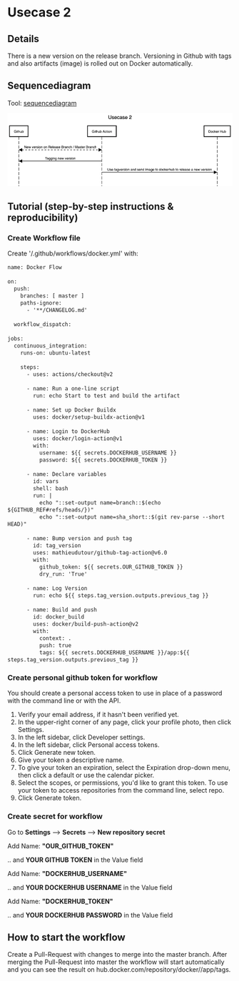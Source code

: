 # Usecase 2

## Details

There is a new version on the release branch. Versioning in Github with tags and also artifacts (image) is rolled out on Docker automatically.

## Sequencediagram
Tool: [sequencediagram](https://sequencediagram.org/)

![Usecase2](Images/Usecase-2.png)

## Tutorial (step-by-step instructions & reproducibility)

### Create Workflow file
Create '/.github/workflows/docker.yml' with:

```
name: Docker Flow

on:
  push:
    branches: [ master ]
    paths-ignore:
      - '**/CHANGELOG.md'

  workflow_dispatch:

jobs:
  continuous_integration:
    runs-on: ubuntu-latest

    steps:
      - uses: actions/checkout@v2

      - name: Run a one-line script
        run: echo Start to test and build the artifact

      - name: Set up Docker Buildx
        uses: docker/setup-buildx-action@v1

      - name: Login to DockerHub
        uses: docker/login-action@v1 
        with:
          username: ${{ secrets.DOCKERHUB_USERNAME }}
          password: ${{ secrets.DOCKERHUB_TOKEN }}

      - name: Declare variables
        id: vars
        shell: bash
        run: |
          echo "::set-output name=branch::$(echo ${GITHUB_REF#refs/heads/})"
          echo "::set-output name=sha_short::$(git rev-parse --short HEAD)"
          
      - name: Bump version and push tag
        id: tag_version
        uses: mathieudutour/github-tag-action@v6.0
        with:
          github_token: ${{ secrets.OUR_GITHUB_TOKEN }}
          dry_run: 'True'
          
      - name: Log Version
        run: echo ${{ steps.tag_version.outputs.previous_tag }}
      
      - name: Build and push
        id: docker_build
        uses: docker/build-push-action@v2
        with:
          context: .
          push: true
          tags: ${{ secrets.DOCKERHUB_USERNAME }}/app:${{ steps.tag_version.outputs.previous_tag }}

```

### Create personal github token for workflow
You should create a personal access token to use in place of a password with the command line or with the API.
1. Verify your email address, if it hasn't been verified yet.
2. In the upper-right corner of any page, click your profile photo, then click Settings.
3. In the left sidebar, click Developer settings.
4. In the left sidebar, click Personal access tokens.
5. Click Generate new token.
6. Give your token a descriptive name.
7. To give your token an expiration, select the Expiration drop-down menu, then click a default or use the calendar picker.
8. Select the scopes, or permissions, you'd like to grant this token. To use your token to access repositories from the command line, select repo.
9. Click Generate token.

### Create secret for workflow
Go to **Settings** --> **Secrets** --> **New repository secret**

Add Name: **"OUR_GITHUB_TOKEN"**

.. and **YOUR GITHUB TOKEN** in the Value field

Add Name: **"DOCKERHUB_USERNAME"**

.. and **YOUR DOCKERHUB USERNAME** in the Value field

Add Name: **"DOCKERHUB_TOKEN"**

.. and **YOUR DOCKERHUB PASSWORD** in the Value field

## How to start the workflow
Create a Pull-Request with changes to merge into the master branch. After merging the Pull-Request into master the workflow will start automatically and you can see the result on hub.docker.com/repository/docker/<DOCKERHUB USER>/app/tags.
